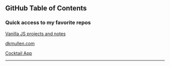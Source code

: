 ## GitHub Table of Contents

### Quick access to my favorite repos

[Vanilla JS projects and notes](https://github.com/dkmullen/vanillaJS-projects-and-notes)

[dkmullen.com](https://github.com/dkmullen/dkm)

[Cocktail App](https://github.com/dkmullen/cocktail-api-project)


------

